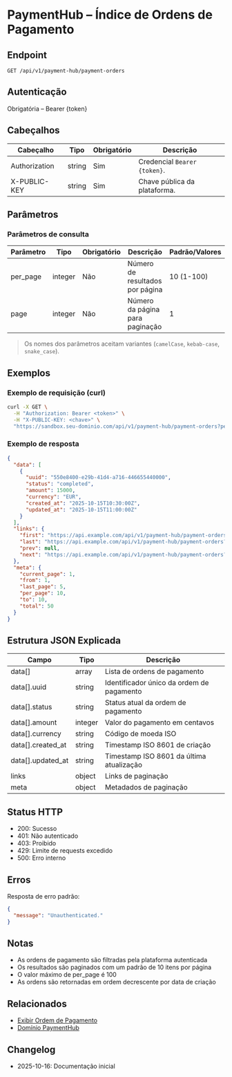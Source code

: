 # PaymentHub – Índice de Ordens de Pagamento

## Endpoint

```
GET /api/v1/payment-hub/payment-orders
```

## Autenticação

Obrigatória – Bearer {token}

## Cabeçalhos

| Cabeçalho          | Tipo     | Obrigatório | Descrição |
| ------------------ | -------- | ----------- | --------- |
| Authorization      | string   | Sim         | Credencial `Bearer {token}`. |
| X-PUBLIC-KEY       | string   | Sim         | Chave pública da plataforma. |

## Parâmetros

### Parâmetros de consulta

| Parâmetro | Tipo     | Obrigatório | Descrição | Padrão/Valores |
| --------- | -------- | ----------- | --------- | -------------- |
| per_page  | integer  | Não         | Número de resultados por página | 10 (1-100) |
| page      | integer  | Não         | Número da página para paginação | 1 |

> Os nomes dos parâmetros aceitam variantes (`camelCase`, `kebab-case`, `snake_case`).

## Exemplos

### Exemplo de requisição (curl)

```bash
curl -X GET \
  -H "Authorization: Bearer <token>" \
  -H "X-PUBLIC-KEY: <chave>" \
  "https://sandbox.seu-dominio.com/api/v1/payment-hub/payment-orders?per_page=10"
```

### Exemplo de resposta

```json
{
  "data": [
    {
      "uuid": "550e8400-e29b-41d4-a716-446655440000",
      "status": "completed",
      "amount": 15000,
      "currency": "EUR",
      "created_at": "2025-10-15T10:30:00Z",
      "updated_at": "2025-10-15T11:00:00Z"
    }
  ],
  "links": {
    "first": "https://api.example.com/api/v1/payment-hub/payment-orders?page=1",
    "last": "https://api.example.com/api/v1/payment-hub/payment-orders?page=5",
    "prev": null,
    "next": "https://api.example.com/api/v1/payment-hub/payment-orders?page=2"
  },
  "meta": {
    "current_page": 1,
    "from": 1,
    "last_page": 5,
    "per_page": 10,
    "to": 10,
    "total": 50
  }
}
```

## Estrutura JSON Explicada

| Campo              | Tipo    | Descrição |
| ------------------ | ------- | --------- |
| data[]             | array   | Lista de ordens de pagamento |
| data[].uuid        | string  | Identificador único da ordem de pagamento |
| data[].status      | string  | Status atual da ordem de pagamento |
| data[].amount      | integer | Valor do pagamento em centavos |
| data[].currency    | string  | Código de moeda ISO |
| data[].created_at  | string  | Timestamp ISO 8601 de criação |
| data[].updated_at  | string  | Timestamp ISO 8601 da última atualização |
| links              | object  | Links de paginação |
| meta               | object  | Metadados de paginação |

## Status HTTP

- 200: Sucesso
- 401: Não autenticado
- 403: Proibido
- 429: Limite de requests excedido
- 500: Erro interno

## Erros

Resposta de erro padrão:

```json
{
  "message": "Unauthenticated."
}
```

## Notas

- As ordens de pagamento são filtradas pela plataforma autenticada
- Os resultados são paginados com um padrão de 10 itens por página
- O valor máximo de per_page é 100
- As ordens são retornadas em ordem decrescente por data de criação

## Relacionados

- [Exibir Ordem de Pagamento](./PaymentOrderShow.md)
- [Domínio PaymentHub](../README.md)

## Changelog

- 2025-10-16: Documentação inicial
